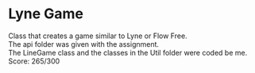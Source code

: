 # Lyne Game
Class that creates a game similar to Lyne or Flow Free.
<br>The api folder was given with the assignment.
<br>The LineGame class and the classes in the Util folder were coded be me.
<br>Score: 265/300
